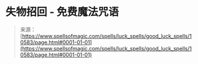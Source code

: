<!--yml

category: 未分类

date: 2024-06-12 18:47:16

-->

# 失物招回 - 免费魔法咒语

> 来源：[https://www.spellsofmagic.com/spells/luck_spells/good_luck_spells/10583/page.html#0001-01-01](https://www.spellsofmagic.com/spells/luck_spells/good_luck_spells/10583/page.html#0001-01-01)

